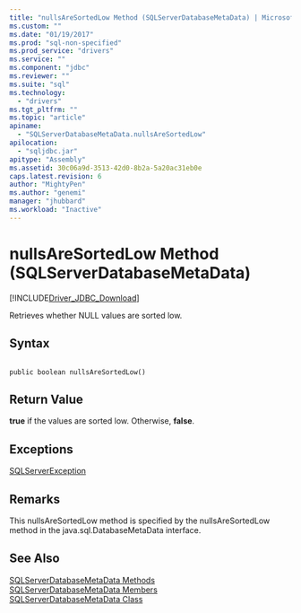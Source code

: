 ```yaml
---
title: "nullsAreSortedLow Method (SQLServerDatabaseMetaData) | Microsoft Docs"
ms.custom: ""
ms.date: "01/19/2017"
ms.prod: "sql-non-specified"
ms.prod_service: "drivers"
ms.service: ""
ms.component: "jdbc"
ms.reviewer: ""
ms.suite: "sql"
ms.technology: 
  - "drivers"
ms.tgt_pltfrm: ""
ms.topic: "article"
apiname: 
  - "SQLServerDatabaseMetaData.nullsAreSortedLow"
apilocation: 
  - "sqljdbc.jar"
apitype: "Assembly"
ms.assetid: 30c06a9d-3513-42d0-8b2a-5a20ac31eb0e
caps.latest.revision: 6
author: "MightyPen"
ms.author: "genemi"
manager: "jhubbard"
ms.workload: "Inactive"
---
```

# nullsAreSortedLow Method (SQLServerDatabaseMetaData)
[!INCLUDE[Driver_JDBC_Download](../../../includes/driver_jdbc_download.md)]

  Retrieves whether NULL values are sorted low.  
  
## Syntax  
  
```  
  
public boolean nullsAreSortedLow()  
```  
  
## Return Value  
 **true** if the values are sorted low. Otherwise, **false**.  
  
## Exceptions  
 [SQLServerException](../../../connect/jdbc/reference/sqlserverexception-class.md)  
  
## Remarks  
 This nullsAreSortedLow method is specified by the nullsAreSortedLow method in the java.sql.DatabaseMetaData interface.  
  
## See Also  
 [SQLServerDatabaseMetaData Methods](../../../connect/jdbc/reference/sqlserverdatabasemetadata-methods.md)   
 [SQLServerDatabaseMetaData Members](../../../connect/jdbc/reference/sqlserverdatabasemetadata-members.md)   
 [SQLServerDatabaseMetaData Class](../../../connect/jdbc/reference/sqlserverdatabasemetadata-class.md)  
  
  
